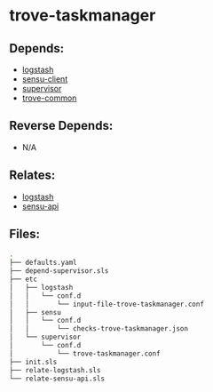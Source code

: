 # trove-taskmanager

## Depends:

  -  [logstash](/salt/logstash)
  -  [sensu-client](/salt/sensu-client)
  -  [supervisor](/salt/supervisor)
  -  [trove-common](/salt/trove-common)

## Reverse Depends:

  -  N/A

## Relates:

  -  [logstash](/salt/logstash)
  -  [sensu-api](/salt/sensu-api)

## Files:

```bash
.
├── defaults.yaml
├── depend-supervisor.sls
├── etc
│   ├── logstash
│   │   └── conf.d
│   │       └── input-file-trove-taskmanager.conf
│   ├── sensu
│   │   └── conf.d
│   │       └── checks-trove-taskmanager.json
│   └── supervisor
│       └── conf.d
│           └── trove-taskmanager.conf
├── init.sls
├── relate-logstash.sls
└── relate-sensu-api.sls
```
